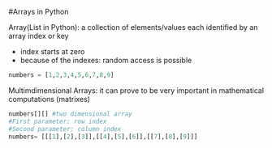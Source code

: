#Arrays in Python

Array(List in Python): a collection of elements/values each identified by an array index or key
- index starts at zero
- because of the indexes: random access is possible
```python
numbers = [1,2,3,4,5,6,7,8,9]
```

Multimdimensional Arrays: it can prove to be very important in mathematical computations (matrixes)
```python
numbers[][] #two dimensional array
#First parameter: row index
#Second parameter: column index
numbers= [[[1],[2],[3]],[[4],[5],[6]],[[7],[8],[9]]]
```
